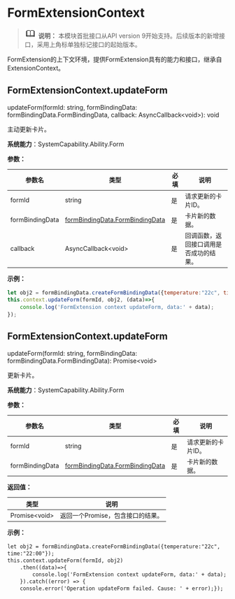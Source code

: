 # FormExtensionContext

> ![icon-note.gif](public_sys-resources/icon-note.gif) **说明：**
> 本模块首批接口从API version 9开始支持。后续版本的新增接口，采用上角标单独标记接口的起始版本。

FormExtension的上下文环境，提供FormExtension具有的能力和接口，继承自ExtensionContext。

## FormExtensionContext.updateForm

updateForm(formId: string, formBindingData: formBindingData.FormBindingData, callback: AsyncCallback\<void>): void

主动更新卡片。

**系统能力**：SystemCapability.Ability.Form

**参数：**

  | 参数名          | 类型                                                         | 必填 | 说明                                   |
  | --------------- | ------------------------------------------------------------ | ---- | -------------------------------------- |
  | formId          | string                                                       | 是   | 请求更新的卡片ID。                     |
  | formBindingData | [formBindingData.FormBindingData](js-apis-formbindingdata.md#formbindingdata) | 是   | 卡片新的数据。                         |
  | callback        | AsyncCallback\<void>                                         | 是   | 回调函数，返回接口调用是否成功的结果。 |

**示例：**

  ```js
  let obj2 = formBindingData.createFormBindingData({temperature:"22c", time:"22:00"});
  this.context.updateForm(formId, obj2, (data)=>{
      console.log('FormExtension context updateForm, data:' + data);
  });
  ```

## FormExtensionContext.updateForm

updateForm(formId: string, formBindingData: formBindingData.FormBindingData): Promise\<void>

更新卡片。

**系统能力**：SystemCapability.Ability.Form

**参数：**

  | 参数名          | 类型                                                         | 必填 | 说明               |
  | --------------- | ------------------------------------------------------------ | ---- | ------------------ |
  | formId          | string                                                       | 是   | 请求更新的卡片ID。 |
  | formBindingData | [formBindingData.FormBindingData](js-apis-formbindingdata.md#formbindingdata) | 是   | 卡片新的数据。     |

**返回值：**

  | 类型           | 说明                              |
  | -------------- | --------------------------------- |
  | Promise\<void> | 返回一个Promise，包含接口的结果。 |

**示例：**

  ```
  let obj2 = formBindingData.createFormBindingData({temperature:"22c", time:"22:00"});
  this.context.updateForm(formId, obj2)
      .then((data)=>{
          console.log('FormExtension context updateForm, data:' + data);
      }).catch((error) => {
      console.error('Operation updateForm failed. Cause: ' + error);});
  ```